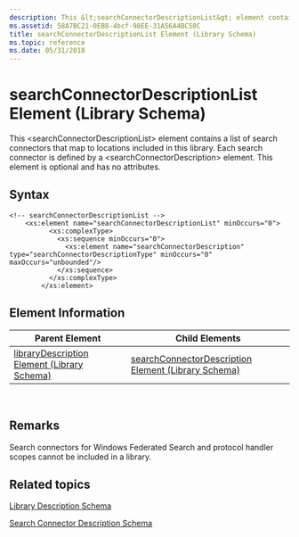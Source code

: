 ```yaml
---
description: This &lt;searchConnectorDescriptionList&gt; element contains a list of search connectors that map to locations included in this library. Each search connector is defined by a &lt;searchConnectorDescription&gt; element. This element is optional and has no attributes.
ms.assetid: 58A7BC21-0EB8-4bcf-98EE-31A56A4BC58C
title: searchConnectorDescriptionList Element (Library Schema)
ms.topic: reference
ms.date: 05/31/2018
---
```


# searchConnectorDescriptionList Element (Library Schema)

This &lt;searchConnectorDescriptionList&gt; element contains a list of search connectors that map to locations included in this library. Each search connector is defined by a &lt;searchConnectorDescription&gt; element. This element is optional and has no attributes.

## Syntax

``` syntax
<!-- searchConnectorDescriptionList -->
    <xs:element name="searchConnectorDescriptionList" minOccurs="0">
          <xs:complexType>
            <xs:sequence minOccurs="0">
              <xs:element name="searchConnectorDescription" type="searchConnectorDescriptionType" minOccurs="0" maxOccurs="unbounded"/>
            </xs:sequence>
          </xs:complexType>
        </xs:element>
```

## Element Information



| Parent Element                                                               | Child Elements                                                                                       |
|------------------------------------------------------------------------------|------------------------------------------------------------------------------------------------------|
| [libraryDescription Element (Library Schema)](schema-librarydescription.md) | [searchConnectorDescription Element (Library Schema)](schema-library-searchconnectordescription.md) |



 

## Remarks

Search connectors for Windows Federated Search and protocol handler scopes cannot be included in a library.

## Related topics

<dl> <dt>

[Library Description Schema](library-schema-entry.md)
</dt> <dt>

[Search Connector Description Schema](/previous-versions//dd743009(v=vs.85))
</dt> </dl>

 

 
